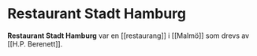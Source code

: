 # Restaurant Stadt Hamburg

**Restaurant Stadt Hamburg** var en [[restaurang]] i [[Malmö]] som drevs av [[H.P. Berenett]].

